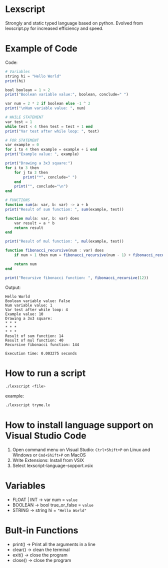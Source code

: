 # Lexscript
Strongly and static typed language based on python.
Evolved from lexscript.py for increased efficiency and speed.

# Example of Code
Code:
```julia
# Variables
string hi = "Hello World"
print(hi)

bool boolean = 1 > 2
print("Boolean variable value:", boolean, conclude=" ")

var num = 2 * 2 if boolean else -1 ^ 2
print("\nNum variable value: ", num)

# WHILE STATEMENT
var test = 1
while test < 4 then test = test + 1 end
print("Var test after while loop: ", test)

# FOR STATEMENT
var example = 0
for i to 4 then example = example + i end
print("Example value: ", example)

print("Drawing a 3x3 square:")
for i to 3 then
    for j to 3 then
        print("*", conclude=" ")
    end
    print("", conclude="\n")
end

# FUNCTIONS
function sum(a: var, b: var) -> a + b
print("Result of sum function: ", sum(example, test))

function mul(a: var, b: var) does
    var result = a * b
    return result
end

print("Result of mul function: ", mul(example, test))

function fibonacci_recursive(num : var) does
    if num > 1 then num = fibonacci_recursive(num - 1) + fibonacci_recursive(num - 2) end

    return num
end

print("Recursive fibonacci function: ", fibonacci_recursive(12))
```
Output:
```
Hello World
Boolean variable value: False 
Num variable value: 1
Var test after while loop: 4
Example value: 10
Drawing a 3x3 square:
* * * 
* * * 
* * * 
Result of sum function: 14
Result of mul function: 40
Recursive fibonacci function: 144

Execution time: 0.003275 seconds
```

# How to run a script
```bash
./lexscript <file>
```
example:
```bash
./lexscript tryme.lx
```

# How to install language support on Visual Studio Code
1. Open command menu on Visual Studio: `Ctrl+Shift+P` on Linux and Windows or `Cmd+Shift+P` on MacOS
2. Write Extensions: Install from VSIX
3. Select lexscript-language-sopport.vsix

# Variables
- FLOAT | INT -> var num = `value`
- BOOLEAN -> bool true_or_false = `value`
- STRING -> string hi = `"Hello World"`

# Bult-in Functions
- print()         -> Print all the arguments in a line
- clear()         -> clean the terminal
- exit()          -> close the program
- close()         -> close the program